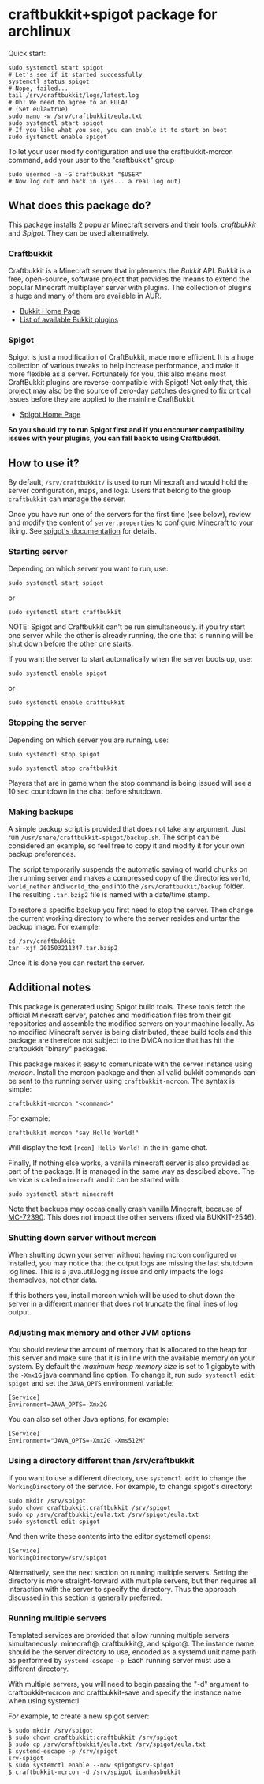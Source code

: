 craftbukkit+spigot package for archlinux
========================================

Quick start:
```
sudo systemctl start spigot
# Let's see if it started successfully
systemctl status spigot
# Nope, failed...
tail /srv/craftbukkit/logs/latest.log
# Oh! We need to agree to an EULA!
# (Set eula=true)
sudo nano -w /srv/craftbukkit/eula.txt
sudo systemctl start spigot
# If you like what you see, you can enable it to start on boot
sudo systemctl enable spigot
```

To let your user modify configuration and use the craftbukkit-mcrcon command,
add your user to the "craftbukkit" group
```
sudo usermod -a -G craftbukkit "$USER"
# Now log out and back in (yes... a real log out)
```

What does this package do?
--------------------------

This package installs 2 popular Minecraft servers and their tools:
*craftbukkit* and *Spigot*. They can be used alternatively.

### Craftbukkit ###
Craftbukkit is a Minecraft server that implements the *Bukkit* API. Bukkit is a
free, open-source, software project that provides the means to extend the
popular Minecraft multiplayer server with plugins. The collection of plugins is
huge and many of them are available in AUR.

* [Bukkit Home Page](http://bukkit.org/)
* [List of available Bukkit plugins](http://www.curse.com/bukkit-plugins/minecraft)

### Spigot ###
Spigot is just a modification of CraftBukkit, made more efficient. It is a huge
collection of various tweaks to help increase performance, and make it more
flexible as a server. Fortunately for you, this also means most CraftBukkit
plugins are reverse-compatible with Spigot! Not only that, this project may
also be the source of zero-day patches designed to fix critical issues before
they are applied to the mainline CraftBukkit.

* [Spigot Home Page](http://www.spigotmc.org/)

**So you should try to run Spigot first and if you encounter compatibility
issues with your plugins, you can fall back to using Craftbukkit**.

How to use it?
--------------
By default, `/srv/craftbukkit/` is used to run Minecraft and would hold the
server configuration, maps, and logs. Users that belong to the group
`craftbukkit` can manage the server.

Once you have run one of the servers for the first time (see below), review and
modify the content of `server.properties` to configure Minecraft to your
liking. See [spigot's documentation](https://www.spigotmc.org/wiki/spigot-configuration-server-properties/)
for details.

### Starting server ###
Depending on which server you want to run, use:
```
sudo systemctl start spigot
```
or
```
sudo systemctl start craftbukkit
```

NOTE: Spigot and Craftbukkit can't be run simultaneously. if you try start one
server while the other is already running, the one that is running will be shut
down before the other one starts.

If you want the server to start automatically when the server boots up, use:
```
sudo systemctl enable spigot
```
or
```
sudo systemctl enable craftbukkit
```

### Stopping the server ###
Depending on which server you are running, use:
```
sudo systemctl stop spigot
```
```
sudo systemctl stop craftbukkit
```
Players that are in game when the stop command is being issued will see a 10
sec countdown in the chat before shutdown.

### Making backups ###
A simple backup script is provided that does not take any argument. Just run
`/usr/share/craftbukkit-spigot/backup.sh`. The script can be considered an
example, so feel free to copy it and modify it for your own backup preferences.

The script temporarily suspends the automatic saving of world chunks on the
running server and makes a compressed copy of the directories `world`,
`world_nether` and `world_the_end` into the `/srv/craftbukkit/backup` folder.
The resulting `.tar.bzip2` file is named with a date/time stamp.

To restore a specific backup you first need to stop the server. Then change the
current working directory to where the server resides and untar the backup
image. For example:
```
cd /srv/craftbukkit
tar -xjf 201503211347.tar.bzip2
```
Once it is done you can restart the server.

Additional notes
----------------
This package is generated using Spigot build tools. These tools fetch the
official Minecraft server, patches and modification files from their git
repositories and assemble the modified servers on your machine locally. As no
modified Minecraft server is being distributed, these build tools and this
package are therefore not subject to the DMCA notice that has hit the
craftbukkit "binary" packages.

This package makes it easy to communicate with the server instance using
*mcrcon*. Install the mcrcon package and then all valid bukkit commands can be
sent to the running server using `craftbukkit-mcrcon`. The syntax is simple:
```
craftbukkit-mcrcon "<command>"
```
For example:
```
craftbukkit-mcrcon "say Hello World!"
```
Will display the text `[rcon] Hello World!` in the in-game chat.

Finally, If nothing else works, a vanilla minecraft server is also provided as
part of the package. It is managed in the same way as descibed above. The
service is called `minecraft` and it can be started with:
```
sudo systemctl start minecraft
```

Note that backups may occasionally crash vanilla Minecraft, because of
[MC-72390](https://bugs.mojang.com/browse/MC-72390). This does not impact the
other servers (fixed via BUKKIT-2546).

### Shutting down server without mcrcon ###
When shutting down your server without having mcrcon configured or installed,
you may notice that the output logs are missing the last shutdown log lines.
This is a java.util.logging issue and only impacts the logs themselves, not
other data.

If this bothers you, install mcrcon which will be used to shut down the server
in a different manner that does not truncate the final lines of log output.

### Adjusting max memory and other JVM options ###
You should review the amount of memory that is allocated to the heap for this
server and make sure that it is in line with the available memory on your
system. By default the *maximum heap memory size* is set to 1 gigabyte with the
`-Xmx1G` java command line option. To change it, run `sudo systemctl edit
spigot` and set the `JAVA_OPTS` environment variable:

```
[Service]
Environment=JAVA_OPTS=-Xmx2G
```

You can also set other Java options, for example:
```
[Service]
Environment="JAVA_OPTS=-Xmx2G -Xms512M"
```

### Using a directory different than /srv/craftbukkit ###
If you want to use a different directory, use `systemctl edit` to change the
`WorkingDirectory` of the service. For example, to change spigot's directory:

```
sudo mkdir /srv/spigot
sudo chown craftbukkit:craftbukkit /srv/spigot
sudo cp /srv/craftbukkit/eula.txt /srv/spigot/eula.txt
sudo systemctl edit spigot
```

And then write these contents into the editor systemctl opens:
```
[Service]
WorkingDirectory=/srv/spigot
```

Alternatively, see the next section on running multiple servers. Setting the
directory is more straight-forward with multiple servers, but then requires all
interaction with the server to specify the directory. Thus the approach
discussed in this section is generally preferred.

### Running multiple servers ###
Templated services are provided that allow running multiple servers
simultaneously: minecraft@, craftbukkit@, and spigot@. The instance name should
be the server directory to use, encoded as a systemd unit name path as
performed by `systemd-escape -p`. Each running server must use a different
directory.

With multiple servers, you will need to begin passing the "-d" argument to
craftbukkit-mcrcon and craftbukkit-save and specify the instance name when
using systemctl.

For example, to create a new spigot server:
```
$ sudo mkdir /srv/spigot
$ sudo chown craftbukkit:craftbukkit /srv/spigot
$ sudo cp /srv/craftbukkit/eula.txt /srv/spigot/eula.txt
$ systemd-escape -p /srv/spigot
srv-spigot
$ sudo systemctl enable --now spigot@srv-spigot
$ craftbukkit-mcrcon -d /srv/spigot icanhasbukkit
```
